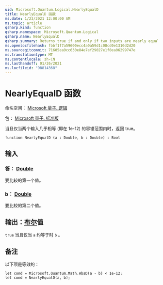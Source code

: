```yaml
---
uid: Microsoft.Quantum.Logical.NearlyEqualD
title: NearlyEqualD 函数
ms.date: 1/23/2021 12:00:00 AM
ms.topic: article
qsharp.kind: function
qsharp.namespace: Microsoft.Quantum.Logical
qsharp.name: NearlyEqualD
qsharp.summary: Returns true if and only if two inputs are nearly equal (that is, within a tolerance of 1e-12).
ms.openlocfilehash: fbbf1f7a59600ecc4a0a59d1c08cd0e1310d2d20
ms.sourcegitcommit: 71605ea9cc630e84e7ef29027e1f0ea06299747e
ms.translationtype: MT
ms.contentlocale: zh-CN
ms.lasthandoff: 01/26/2021
ms.locfileid: "98814368"
---
```

# <a name="nearlyequald-function"></a>NearlyEqualD 函数

命名空间： [Microsoft 量子. 逻辑](xref:Microsoft.Quantum.Logical)

包： [Microsoft 量子. 标准版](https://nuget.org/packages/Microsoft.Quantum.Standard)


当且仅当两个输入几乎相等 (即在 1e-12) 的容错范围内时，返回 true。

```qsharp
function NearlyEqualD (a : Double, b : Double) : Bool
```


## <a name="input"></a>输入

### <a name="a--double"></a>答： [Double](xref:microsoft.quantum.lang-ref.double)

要比较的第一个值。


### <a name="b--double"></a>b： [Double](xref:microsoft.quantum.lang-ref.double)

要比较的第二个值。



## <a name="output--bool"></a>输出：[布尔](xref:microsoft.quantum.lang-ref.bool)值

`true` 当且仅当 `a` 约等于时 `b` 。

## <a name="remarks"></a>备注

以下项是等效的：

```qsharp
let cond = Microsoft.Quantum.Math.AbsD(a - b) < 1e-12;
let cond = NearlyEqualD(a, b);
```